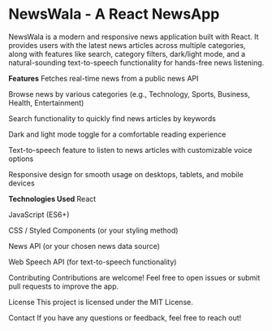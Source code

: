 # NewsWala - A React NewsApp
NewsWala is a modern and responsive news application built with React. It provides users with the latest news articles across multiple categories, along with features like search, category filters, dark/light mode, and a natural-sounding text-to-speech functionality for hands-free news listening.

**Features**
Fetches real-time news from a public news API

Browse news by various categories (e.g., Technology, Sports, Business, Health, Entertainment)

Search functionality to quickly find news articles by keywords

Dark and light mode toggle for a comfortable reading experience

Text-to-speech feature to listen to news articles with customizable voice options

Responsive design for smooth usage on desktops, tablets, and mobile devices

**Technologies Used**
React

JavaScript (ES6+)

CSS / Styled Components (or your styling method)

News API (or your chosen news data source)

Web Speech API (for text-to-speech functionality)

Contributing
Contributions are welcome! Feel free to open issues or submit pull requests to improve the app.

License
This project is licensed under the MIT License.

Contact
If you have any questions or feedback, feel free to reach out!
